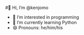 #👋 Hi, I’m @kenjomo
- 👀 I’m interested in programming
- 🌱 I’m currently learning Python
- 😄 Pronouns: he/him/his
